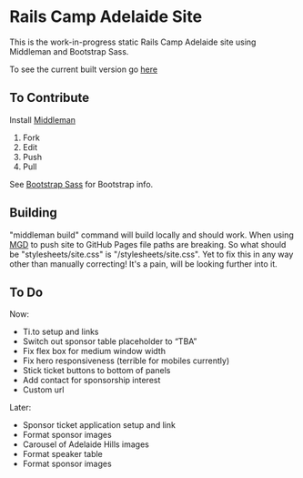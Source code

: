 # Rails Camp Adelaide Site

This is the work-in-progress static Rails Camp Adelaide site using Middleman and Bootstrap Sass.

To see the current built version go [here](http://lkhennessy.github.io/rails-camp/)

## To Contribute

Install [Middleman](https://github.com/middleman/middleman)

1. Fork
2. Edit
3. Push
4. Pull

See [Bootstrap Sass](https://github.com/twbs/bootstrap-sass) for Bootstrap info.

## Building

"middleman build" command will build locally and should work. When using [MGD](https://github.com/hovancik/middleman-github-deploy) to push site to GitHub Pages file paths are breaking. So what should be "stylesheets/site.css" is "/stylesheets/site.css". Yet to fix this in any way other than manually correcting! It's a pain, will be looking further into it.

## To Do

Now:
* Ti.to setup and links
* Switch out sponsor table placeholder to “TBA”
* Fix flex box for medium window width
* Fix hero responsiveness (terrible for mobiles currently)
* Stick ticket buttons to bottom of panels
* Add contact for sponsorship interest
* Custom url

Later:
* Sponsor ticket application setup and link
* Format sponsor images
* Carousel of Adelaide Hills images
* Format speaker table
* Format sponsor images
